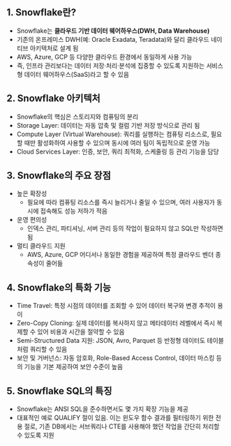 
## 1. Snowflake란?

- Snowflake는 **클라우드 기반 데이터 웨어하우스(DWH, Data Warehouse)**
- 기존의 온프레미스 DWH(예: Oracle Exadata, Teradata)와 달리 클라우드 네이티브 아키텍처로 설계 됨
- AWS, Azure, GCP 등 다양한 클라우드 환경에서 동일하게 사용 가능
- 즉, 인프라 관리보다는 데이터 저장·처리·분석에 집중할 수 있도록 지원하는 서비스형 데이터 웨어하우스(SaaS)라고 할 수 있음

## 2. Snowflake 아키텍처

- Snowflake의 핵심은 스토리지와 컴퓨팅의 분리
- Storage Layer: 데이터는 자동 압축 및 컬럼 기반 저장 방식으로 관리 됨
- Compute Layer (Virtual Warehouse): 쿼리를 실행하는 컴퓨팅 리소스로, 필요할 때만 활성화하여 사용할 수 있으며 동시에 여러 팀이 독립적으로 운영 가능
- Cloud Services Layer: 인증, 보안, 쿼리 최적화, 스케줄링 등 관리 기능을 담당

## 3. Snowflake의 주요 장점

- 높은 확장성
  - 필요에 따라 컴퓨팅 리소스를 즉시 늘리거나 줄일 수 있으며, 여러 사용자가 동시에 접속해도 성능 저하가 적음
- 운영 편의성
  - 인덱스 관리, 파티셔닝, 서버 관리 등의 작업이 필요하지 않고 SQL만 작성하면 됨
- 멀티 클라우드 지원
  - AWS, Azure, GCP 어디서나 동일한 경험을 제공하여 특정 클라우드 벤더 종속성이 줄어듦

## 4. Snowflake의 특화 기능

- Time Travel: 특정 시점의 데이터를 조회할 수 있어 데이터 복구와 변경 추적이 용이
- Zero-Copy Cloning: 실제 데이터를 복사하지 않고 메타데이터 레벨에서 즉시 복제할 수 있어 비용과 시간을 절약할 수 있음
- Semi-Structured Data 지원: JSON, Avro, Parquet 등 반정형 데이터도 테이블처럼 쿼리할 수 있음
- 보안 및 거버넌스: 자동 암호화, Role-Based Access Control, 데이터 마스킹 등의 기능을 기본 제공하여 보안 수준이 높음

## 5. Snowflake SQL의 특징

- Snowflake는 ANSI SQL을 준수하면서도 몇 가지 확장 기능을 제공
- 대표적인 예로 QUALIFY 절이 있음. 이는 윈도우 함수 결과를 필터링하기 위한 전용 절로, 기존 DB에서는 서브쿼리나 CTE를 사용해야 했던 작업을 간단히 처리할 수 있도록 지원
